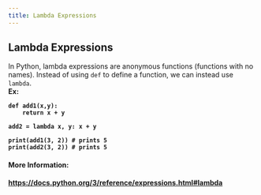 ```yaml
---
title: Lambda Expressions
---
```

## Lambda Expressions

In Python, lambda expressions are anonymous functions (functions with no names). Instead of using `def` to define a function, we can instead use `lambda`.
<br><b>Ex:<b>
```
def add1(x,y):
    return x + y 
    
add2 = lambda x, y: x + y

print(add1(3, 2)) # prints 5
print(add2(3, 2)) # prints 5
```

#### More Information:
https://docs.python.org/3/reference/expressions.html#lambda
